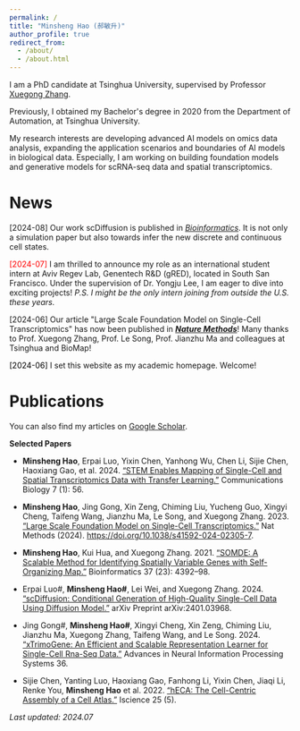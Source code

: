 ```yaml
---
permalink: /
title: "Minsheng Hao (郝敏升)"
author_profile: true
redirect_from: 
  - /about/
  - /about.html
---
```

I am a PhD candidate at Tsinghua University, supervised by Professor [Xuegong Zhang](https://scholar.google.com/citations?user=o2ZRDe4AAAAJ). 

Previously, I obtained my Bachelor's degree in 2020 from the Department of Automation, at Tsinghua University.

My research interests are developing advanced AI models on omics data analysis, expanding the application scenarios and boundaries of AI models in biological data. Especially, I am working on building foundation models and generative models for scRNA-seq data and spatial transcriptomics.

News
======

<span style="color:balck;">[2024-08]</span> Our work scDiffusion is published in [*Bioinformatics*](https://doi.org/10.1093/bioinformatics/btae518). It is not only a simulation paper but also towards infer the new discrete and continuous cell states.

<span style="color:red;">[2024-07]</span> I am thrilled to announce my role as an international student intern at Aviv Regev Lab, Genentech R&D (gRED), located in South San Francisco. Under the supervision of Dr. Yongju Lee, I am eager to dive into exciting projects! *P.S. I might be the only intern joining from outside the U.S. these years.*

<span style="color:balck;">[2024-06]</span> Our article "Large Scale Foundation Model on Single-Cell Transcriptomics" has now been published in [***Nature Methods***](https://www.nature.com/articles/s41592-024-02305-7)! Many thanks to Prof. Xuegong Zhang, Prof. Le Song, Prof. Jianzhu Ma and colleagues at Tsinghua and BioMap! 

<span style="color:black;">[2024-06]</span> I set this website as my academic homepage. Welcome!

Publications
======
You can also find my articles on [Google Scholar](https://scholar.google.com/citations?user=UA6g8C8AAAAJ&hl=en).

**Selected Papers**

- **Minsheng Hao**, Erpai Luo, Yixin Chen, Yanhong Wu, Chen Li, Sijie Chen, Haoxiang Gao, et al. 2024. [“STEM Enables Mapping of Single-Cell and Spatial Transcriptomics Data with Transfer Learning.”](https://www.nature.com/articles/s42003-023-05640-1) Communications Biology 7 (1): 56.

- **Minsheng Hao**, Jing Gong, Xin Zeng, Chiming Liu, Yucheng Guo, Xingyi Cheng, Taifeng Wang, Jianzhu Ma, Le Song, and Xuegong Zhang. 2023. [“Large Scale Foundation Model on Single-Cell Transcriptomics.”](https://www.nature.com/articles/s41592-024-02305-7) Nat Methods (2024). https://doi.org/10.1038/s41592-024-02305-7.

- **Minsheng Hao**, Kui Hua, and Xuegong Zhang. 2021. [“SOMDE: A Scalable Method for Identifying Spatially Variable Genes with Self-Organizing Map.”](https://doi.org/10.1093/bioinformatics/btab471) Bioinformatics 37 (23): 4392–98.

- Erpai Luo#, **Minsheng Hao#**, Lei Wei, and Xuegong Zhang. 2024. [“scDiffusion: Conditional Generation of High-Quality Single-Cell Data Using Diffusion Model.”](https://arxiv.org/abs/2401.03968) arXiv Preprint arXiv:2401.03968.

- Jing Gong#, **Minsheng Hao#**, Xingyi Cheng, Xin Zeng, Chiming Liu, Jianzhu Ma, Xuegong Zhang, Taifeng Wang, and Le Song. 2024. [“xTrimoGene: An Efficient and Scalable Representation Learner for Single-Cell Rna-Seq Data.”](https://openreview.net/forum?id=gdwcoBCMVi) Advances in Neural Information Processing Systems 36.

- Sijie Chen, Yanting Luo, Haoxiang Gao, Fanhong Li, Yixin Chen, Jiaqi Li, Renke You, **Minsheng Hao** et al. 2022. [“hECA: The Cell-Centric Assembly of a Cell Atlas.”](https://www.sciencedirect.com/science/article/pii/S2589004222005892) Iscience 25 (5).

*Last updated: 2024.07*
